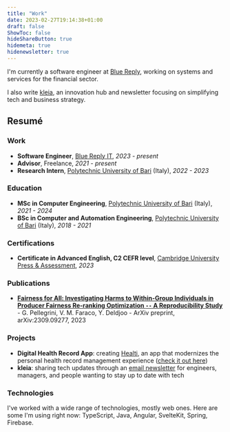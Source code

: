 ```yaml
---
title: "Work"
date: 2023-02-27T19:14:38+01:00
draft: false
ShowToc: false
hideShareButton: true
hidemeta: true
hidenewsletter: true
---
```


I'm currently a software engineer at [Blue Reply](https://www.reply.com/blue-reply/it/), working on systems and services for the financial sector.

I also write [kleia](https://kleia.co), an innovation hub and newsletter focusing on simplifying tech and business strategy.

## Resumé

### Work

- **Software Engineer**, [Blue Reply IT](https://www.reply.com/blue-reply/it/), *2023 - present*
- **Advisor**, Freelance, *2021 - present*
- **Research Intern**, [Polytechnic University of Bari](https://www.poliba.it) (Italy), *2022 - 2023*

### Education

- **MSc in Computer Engineering**, [Polytechnic University of Bari](https://www.poliba.it) (Italy), *2021 - 2024*
- **BSc in Computer and Automation Engineering**, [Polytechnic University of Bari](https://www.poliba.it) (Italy), *2018 - 2021*

### Certifications

- **Certificate in Advanced English, C2 CEFR level**, [Cambridge University Press & Assessment](https://www.cambridge.org/), *2023*

### Publications

- **[Fairness for All: Investigating Harms to Within-Group Individuals in Producer Fairness Re-ranking Optimization `--` A Reproducibility Study](https://doi.org/10.48550/arXiv.2309.09277)** - G. Pellegrini, V. M. Faraco, Y. Deldjoo - ArXiv preprint, arXiv:2309.09277, 2023

### Projects

- **Digital Health Record App**: creating [Healti](/healti), an app that modernizes the personal health record management experience ([check it out here](https://healti.net))
- **kleia**: sharing tech updates through an [email newsletter](https://kleia.co) for engineers, managers, and people wanting to stay up to date with tech

### Technologies

I've worked with a wide range of technologies, mostly web ones. Here are some I'm using right now: TypeScript, Java, Angular, SvelteKit, Spring, Firebase.
